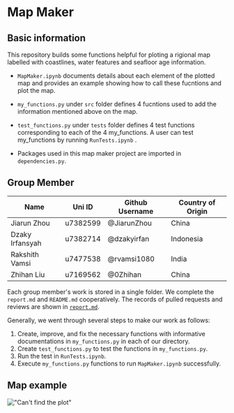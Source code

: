 # Map Maker  

## Basic information

This repository builds some functions helpful for ploting a rigional map labelled with coastlines, water features and seafloor age information.

 - `MapMaker.ipynb` documents details about each element of the plotted map and provides an example showing how to call these fucntions and plot the map.

 - `my_functions.py` under `src` folder defines 4 fucntions used to add the information mentioned above on the map.

 - `test_functions.py` under `tests` folder defines 4 test functions corresponding to each of the 4 my_functions. A user can test my_functions by running `RunTests.ipynb` .

 - Packages used in this map maker project are imported in `dependencies.py`.
 
## Group Member

| Name | Uni ID | Github Username | Country of Origin |
|  --- |    --- |             --- |             --- |  
| Jiarun Zhou |u7382599 |@JiarunZhou |China |  
| Dzaky Irfansyah | u7382714 | @dzakyirfan | Indonesia |  
| Rakshith Vamsi | u7477538 | @rvamsi1080 | India |  
| Zhihan Liu  |u7169562 |@0Zhihan |China |  

Each group member's work is stored in a single folder. We complete the `report.md` and `README.md` cooperatively. The records of pulled requests and reviews are shown in [`report.md`](https://github.com/ANU-RSES-Education/EMSC-4033-2022-assignment-Group2/blob/cd9d4b0670d7964abd2104a5868e87a231e48ee5/report/report.md). 

Generally, we went through several steps to make our work as follows:  

1. Create, improve, and fix the necessary functions with informative documentations in `my_functions.py` in each of our directory.  
2. Create `test_functions.py` to test the functions in `my_functions.py`.  
3. Run the test in `RunTests.ipynb`.  
4. Execute `my_functions.py` functions to run `MapMaker.ipynb` successfully.  

## Map example

!["Can't find the plot"](Jiarun/LA_Basin_Map.png)
